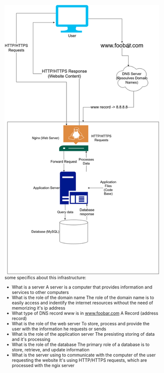 ![The whiteborad](https://raw.githubusercontent.com/Mazeral/alx-system_engineering-devops/main/0x09-web_infrastructure_design/0-simple_web_stack.png)
some specifics about this infrastructure:
- What is a server
    A server is a computer that provides information and services to other computers
- What is the role of the domain name
    The role of the domain name is to easily access and indentify the internet resources without the need of memorizing it's ip address
- What type of DNS record www is in www.foobar.com
    A Record (address record)
- What is the role of the web server
   To store, process and provide the user with the information he requests or sends 
- What is the role of the application server
    The presisting storing of data and it's processing
- What is the role of the database
    The primary role of a database is to store, retrieve, and update information
- What is the server using to communicate with the computer of the user requesting the website
    It's using HTTP/HTTPS requests, which are processed with the ngix server
